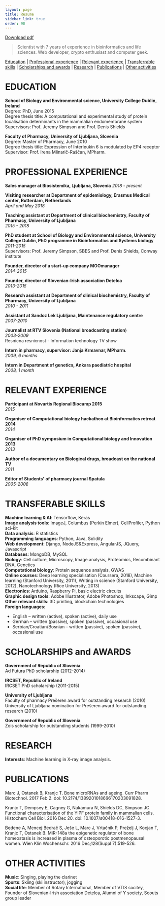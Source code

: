 ```yaml
---
layout: page
title: Resume
sidebar_link: true
order: 90
---
```


[Download pdf](https://drive.google.com/file/d/0B6YShwdPsmlORG5tX1VSZjZscDg/view?usp=sharing)

> Scientist with 7 years of experience in bioinformatics and life sciences. Web developer, crypto enthusiast and computer geek.

[Education](#education) \| 
[Professional experience](#professional-experience) \|
[Relevant experience](#relevant-experience) \|
[Transferrable skills](#transferrable-skills) \|
[Scholarships and awards](#scholarships-and-awards) \| 
[Research](#research) \| 
[Publications](#publications) \| 
[Other activities](#other-activities)

# EDUCATION
**School of Biology and Environmental science, University College Dublin, Ireland**  
Degree: PhD, June 2015  
Degree thesis title: A computational and experimental study of protein localisation determinants in the mammalian endomembrane system  
Supervisors: Prof. Jeremy Simpson and Prof. Denis Shields

**Faculty of Pharmacy, University of Ljubljana, Slovenia**  
Degree: Master of Pharmacy, June 2010  
Degree thesis title: Expression of Interleukin 6 is modulated by EP4 receptor  
Supervisor: Prof. Irena Mlinarič-Raščan, MPharm.

# PROFESSIONAL EXPERIENCE
**Sales manager at Biosistemika, Ljubljana, Slovenia**
*2018 - present*

**Visiting researcher at Department of epidemiology, Erasmus Medical center, Rotterdam, Netherlands**  
*April and May 2018*

**Teaching assistant at Department of clinical biochemistry, Faculty of Pharmacy, University of Ljubljana**  
*2015 - 2018*

**PhD student at School of Biology and Environmental science, University College Dublin, PhD programme in Bioinformatics and Systems biology**  
*2011-2015*  
Supervisors: Prof. Jeremy Simpson, SBES and Prof. Denis Shields, Conway institute

**Founder, director of a start-up company MOOmanager**  
*2014-2015*

**Founder, director of Slovenian-Irish association Detelca**  
*2013-2015*

**Research assistant at Department of clinical biochemistry, Faculty of Pharmacy, University of Ljubljana**  
*2010 - 2011*

**Assistant at Sandoz Lek Ljubljana, Maintenance regulatory centre**  
*2007-2010*

**Journalist at RTV Slovenia (National broadcasting station)**  
*2003-2009*  
Resnicna resnicnost - Information technology TV show

**Intern in pharmacy, supervisor: Janja Krmavnar, MPharm.**  
*2009, 6 months*

**Intern in Department of genetics, Ankara paediatric hospital**  
*2008, 1 month*

# RELEVANT EXPERIENCE
**Participant at Novartis Regional Biocamp 2015**  
*2015*

**Organiser of Computational biology hackathon at Bioinformatics retreat 2014**  
*2014*

**Organiser of PhD symposium in Computational biology and Innovation 2013**  
*2013*

**Author of a documentary on Biological drugs, broadcast on the national TV**  
*2011*

**Editor of Students' of pharmacy journal Spatula**  
*2005-2008*

# TRANSFERABLE SKILLS
**Machine learning & AI**: Tensorflow, Keras<br>
**Image analysis tools**: ImageJ, Columbus (Perkin Elmer), CellProfiler, Python sci-kit<br>
**Data analysis**: R statistics<br>
**Programming languages**: Python, Java, Solidity<br>
**Web development**: Django, NodeJS&Express, AngularJS, JQuery, Javascript<br>
**Databases**: MongoDB, MySQL<br>
**Biology**: Cell culture, Microscopy, Image analysis, Proteomics, Recombinant DNA, Genetics<br>
**Computational biology**: Protein sequence analysis, GWAS<br>
**Online courses**: Deep learning specialisation (Coursera, 2018), Machine learning (Stanford University, 2011), Writing in science (Stanford University, 2012), Nanotechnology (Rice University, 2013)<br>
**Electronics**: Arduino, Raspberry Pi, basic electric circuits<br>
**Graphic design tools**: Adobe Illustrator, Adobe Photoshop, Inkscape, Gimp<br>
**Other relevant skills**: 3D printing, blockchain technologies<br>
**Foreign languages**:<br>
* English – written (active), spoken (active), daily use
* German – written (passive), spoken (passive), occasional use
* Serbian/Croatian/Bosnian – written (passive), spoken (passive), occasional use

# SCHOLARSHIPS and AWARDS
**Government of Republic of Slovenia**<br>
Ad Futura PhD scholarship (2012-2014)

**IRCSET, Republic of Ireland**<br>
IRCSET PhD scholarship (2011-2015)

**University of Ljubljana**<br>
Faculty of pharmacy Prešeren award for outstanding research (2010)<br>
University of Ljubljana nomination for Prešeren award for outstanding research (2010)

**Government of Republic of Slovenia**<br>
Zois scholarship for outstanding students (1999-2010)

# RESEARCH
**Interests**: Machine learning in X-ray image analysis.

# PUBLICATIONS
Marc J, Ostanek B, Kranjc T. Bone microRNAs and ageing. Curr Pharm Biotechnol. 2017 Feb 2. doi: 10.2174/1389201018666170203091828.

Kranjc T, Dempsey E, Cagney G, Nakamura N, Shields DC, Simpson JC. Functional characterisation of the YIPF protein family in mammalian cells. Histochem Cell Biol. 2016 Dec 20. doi: 10.1007/s00418-016-1527-3.

Bedene A, Mencej Bedrač S, Ješe L, Marc J, Vrtačnik P, Preželj J, Kocjan T, Kranjc T, Ostanek B. MiR-148a the epigenetic regulator of bone homeostasis is increased in plasma of osteoporotic postmenopausal women. Wien Klin Wochenschr. 2016 Dec;128(Suppl 7):519-526.

# OTHER ACTIVITIES
**Music**: Singing, playing the clarinet<br>
**Sports**: Skiing (ski instructor), jogging<br>
**Social life**: Member of Rotary International, Member of VTIS socitey, Founder of Slovenian-Irish association Detelca, Alumni of Y society, Scouts group leader
